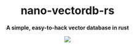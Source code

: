 <div align="center">
  <h1>nano-vectordb-rs</h1>
  <p><strong>A simple, easy-to-hack vector database in rust</strong></p>
  <p>
    <img src="https://img.shields.io/badge/built_with-Rust-dca282.svg?style=flat-square">
  </p>
</div>



